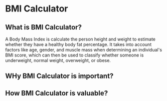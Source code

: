 #  BMI Calculator

## What is BMI Calculator?
A Body Mass Index is calculate the person height and weight to estimate whether they have a healthy body fat percentage. It takes into account factors like age, gender, and muscle mass when determining an individual's BMI score, which can then be used to classify whether someone is underweight, normal weight, overweight, or obese.


## WHy BMI Calculator is important? 

## How BMI Calculator is valuable?


